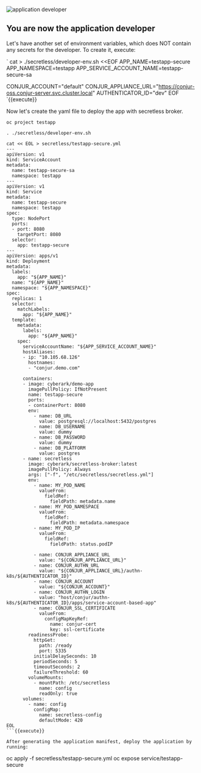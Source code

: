 ![application developer](https://secretless.io/img/application_developer.jpg)
## You are now the application developer

Let's have another set of environment variables, which does NOT contain any secrets for the developer.
To create it, execute: 

`
cat > ./secretless/developer-env.sh <<EOF
APP_NAME=testapp-secure
APP_NAMESPACE=testapp
APP_SERVICE_ACCOUNT_NAME=testapp-secure-sa

CONJUR_ACCOUNT="default"
CONJUR_APPLIANCE_URL="https://conjur-oss.conjur-server.svc.cluster.local"
AUTHENTICATOR_ID="dev"
EOF
`{{execute}}

Now let's create the yaml file to deploy the app with secretless broker.

```
oc project testapp

. ./secretless/developer-env.sh

cat << EOL > secretless/testapp-secure.yml
---
apiVersion: v1
kind: ServiceAccount
metadata:
  name: testapp-secure-sa
  namespace: testapp
---
apiVersion: v1
kind: Service
metadata:
  name: testapp-secure
  namespace: testapp
spec:
  type: NodePort
  ports:
  - port: 8080
    targetPort: 8080
  selector:
    app: testapp-secure
---
apiVersion: apps/v1
kind: Deployment
metadata:
  labels:
    app: "${APP_NAME}"
  name: "${APP_NAME}"
  namespace: "${APP_NAMESPACE}"
spec:
  replicas: 1
  selector:
    matchLabels:
      app: "${APP_NAME}"
  template:
    metadata:
      labels:
        app: "${APP_NAME}"
    spec:
      serviceAccountName: "${APP_SERVICE_ACCOUNT_NAME}"
      hostAliases:
      - ip: "10.105.68.126"
        hostnames:
        - "conjur.demo.com"

      containers:
      - image: cyberark/demo-app
        imagePullPolicy: IfNotPresent
        name: testapp-secure
        ports:
        - containerPort: 8080
        env:
          - name: DB_URL
            value: postgresql://localhost:5432/postgres
          - name: DB_USERNAME
            value: dummy
          - name: DB_PASSWORD
            value: dummy
          - name: DB_PLATFORM
            value: postgres
      - name: secretless
        image: cyberark/secretless-broker:latest
        imagePullPolicy: Always
        args: ["-f", "/etc/secretless/secretless.yml"]
        env:
          - name: MY_POD_NAME
            valueFrom:
              fieldRef:
                fieldPath: metadata.name
          - name: MY_POD_NAMESPACE
            valueFrom:
              fieldRef:
                fieldPath: metadata.namespace
          - name: MY_POD_IP
            valueFrom:
              fieldRef:
                fieldPath: status.podIP

          - name: CONJUR_APPLIANCE_URL
            value: "${CONJUR_APPLIANCE_URL}"
          - name: CONJUR_AUTHN_URL
            value: "${CONJUR_APPLIANCE_URL}/authn-k8s/${AUTHENTICATOR_ID}"
          - name: CONJUR_ACCOUNT
            value: "${CONJUR_ACCOUNT}"
          - name: CONJUR_AUTHN_LOGIN
            value: "host/conjur/authn-k8s/${AUTHENTICATOR_ID}/apps/service-account-based-app"
          - name: CONJUR_SSL_CERTIFICATE
            valueFrom:
              configMapKeyRef:
                name: conjur-cert
                key: ssl-certificate
        readinessProbe:
          httpGet:
            path: /ready
            port: 5335
          initialDelaySeconds: 10
          periodSeconds: 5
          timeoutSeconds: 2
          failureThreshold: 60
        volumeMounts:
          - mountPath: /etc/secretless
            name: config
            readOnly: true
      volumes:
        - name: config
          configMap:
            name: secretless-config
            defaultMode: 420
EOL
```{{execute}}

After generating the application manifest, deploy the application by running:
```
oc apply -f secretless/testapp-secure.yml
oc expose service/testapp-secure
```{{execute}}
